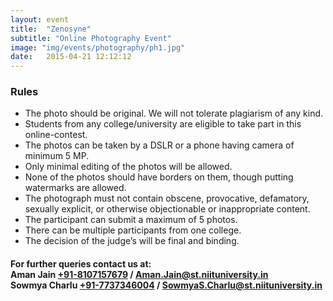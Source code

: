 ```yaml
---
layout: event
title:  "Zenosyne"
subtitle: "Online Photography Event"
image: "img/events/photography/ph1.jpg"
date:   2015-04-21 12:12:12
---
```


### Rules
- The photo should be original. We will not tolerate plagiarism of any kind.
- Students from any college/university are eligible to take part in this online-contest.
- The photos can be taken by a DSLR or a phone having camera of minimum 5 MP. 
- Only minimal editing of the photos will be allowed.
- None of the photos should have borders on them, though putting watermarks are allowed.
- The photograph must not contain obscene, provocative, defamatory, sexually explicit, or otherwise objectionable or inappropriate content.
- The participant can submit a maximum of 5 photos.
- There can be multiple participants from one college.
- The decision of the judge’s will be final and binding.
 
<h4>For further queries contact us at:
<br>Aman Jain <a class="hot-link" href="tel:+918107157679">+91-8107157679</a> / <a class="hot-link" href="mailto:Aman.Jain@st.niituniversity.in">Aman.Jain@st.niituniversity.in</a>
<br>Sowmya Charlu <a class="hot-link" href="tel:+917737346004">+91-7737346004</a> / <a class="hot-link" href="mailto:SowmyaS.Charlu@st.niituniversity.in">SowmyaS.Charlu@st.niituniversity.in</a>
</h4>